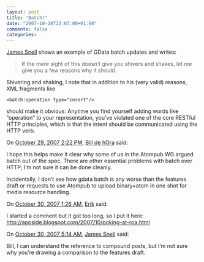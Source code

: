 ```yaml
---
layout: post
title: "Batch!"
date: "2007-10-28T22:03:00+01:00"
comments: false
categories: 
---
```


<p><a href="http://www.snellspace.com/wp/?p=788">James Snell</a> shows an example of GData batch updates and writes:</p>

<blockquote>
<p>If the mere sight of this doesn&#8217;t give you shivers and shakes, let me give you a few reasons why it should.</p>
</blockquote>

<p>Shivering and shaking, I note that in addition to his (very valid) reasons, XML fragments like</p>

<pre><code>&lt;batch:operation type="insert"/&gt;
</code></pre>

<p>should make it obvious: Anytime you find yourself adding words like &#8220;operation&#8221; to your representation, you&#8217;ve violated one of the core RESTful HTTP principles, which is that the intent should be communicated using the HTTP verb.</p>

<section class="comments">



<div class="comment" id="comment-1498">
On <a href="#comment-1498" title="Permalink to this comment">October 29, 2007  2:22 PM</a>, <a href="http://www.dehora.net/journal" title="http://www.dehora.net/journal" rel="nofollow">Bill de hOra</a>
said:
<p>I hope this helps make it clear why some of us in the Atompub WG argued batch out of the spec. There are other essential problems with batch over HTTP; I&#8217;m not sure it can be done cleanly.</p>

<p>Incidentally, I don&#8217;t see how gdata batch is any worse than the features draft or requests to use Atompub to upload binary+atom in one shot for media resource handling.</p>


<div class="comment" id="comment-1499">
On <a href="#comment-1499" title="Permalink to this comment">October 30, 2007  1:26 AM</a>, <a href="http://appside.blogspot.com" title="http://appside.blogspot.com" rel="nofollow">Erik</a>
said:
<p>I started a comment but it got too long, so I put it here: <a href="http://appside.blogspot.com/2007/10/poking-at-roa.html" rel="nofollow" /><a href="http://appside.blogspot.com/2007/10/poking-at-roa.html" rel="nofollow">http://appside.blogspot.com/2007/10/poking-at-roa.html</a></p>


<div class="comment" id="comment-1500">
On <a href="#comment-1500" title="Permalink to this comment">October 30, 2007  5:14 AM</a>, <a href="http://www.snellspace.com" title="http://www.snellspace.com" rel="nofollow">James Snell</a>
said:
<p>Bill, I can understand the reference to compound posts, but I&#8217;m not sure why you&#8217;re drawing a comparison to the features draft.</p>


</section>


